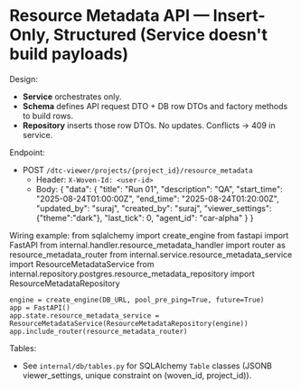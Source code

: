 
# Resource Metadata API — Insert-Only, Structured (Service doesn't build payloads)

Design:
- **Service** orchestrates only.
- **Schema** defines API request DTO + DB row DTOs and factory methods to build rows.
- **Repository** inserts those row DTOs. No updates. Conflicts -> 409 in service.

Endpoint:
- POST `/dtc-viewer/projects/{project_id}/resource_metadata`
  - Header: `X-Woven-Id: <user-id>`
  - Body:
    {
      "data": {
        "title": "Run 01",
        "description": "QA",
        "start_time": "2025-08-24T01:00:00Z",
        "end_time": "2025-08-24T01:20:00Z",
        "updated_by": "suraj",
        "created_by": "suraj",
        "viewer_settings": {"theme":"dark"},
        "last_tick": 0,
        "agent_id": "car-alpha"
      }
    }

Wiring example:
    from sqlalchemy import create_engine
    from fastapi import FastAPI
    from internal.handler.resource_metadata_handler import router as resource_metadata_router
    from internal.service.resource_metadata_service import ResourceMetadataService
    from internal.repository.postgres.resource_metadata_repository import ResourceMetadataRepository

    engine = create_engine(DB_URL, pool_pre_ping=True, future=True)
    app = FastAPI()
    app.state.resource_metadata_service = ResourceMetadataService(ResourceMetadataRepository(engine))
    app.include_router(resource_metadata_router)

Tables:
- See `internal/db/tables.py` for SQLAlchemy `Table` classes (JSONB viewer_settings, unique constraint on (woven_id, project_id)).
